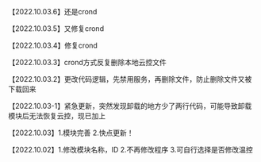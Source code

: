 【2022.10.03.6】还是crond

【2022.10.03.5】又修复crond

【2022.10.03.4】修复crond

【2022.10.03.3】crond方式反复删除本地云控文件

【2022.10.03.2】更改代码逻辑，先禁用服务，再删除文件，防止删除文件又被下载回来

【2022.10.03-1】紧急更新，突然发现卸载的地方少了两行代码，可能导致卸载模块后无法恢复云控，现已加上

【2022.10.03】1.模块完善 2.快点更新！

【2022.10.02】1.修改模块名称，ID 2.不再修改程序 3.可自行选择是否修改温控
